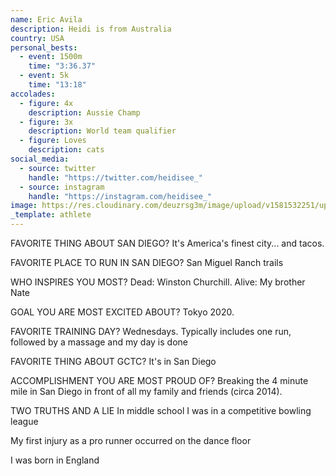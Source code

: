 ```yaml
---
name: Eric Avila
description: Heidi is from Australia
country: USA
personal_bests:
  - event: 1500m
    time: "3:36.37"
  - event: 5k
    time: "13:18"
accolades:
  - figure: 4x
    description: Aussie Champ
  - figure: 3x
    description: World team qualifier
  - figure: Loves
    description: cats
social_media:
  - source: twitter
    handle: "https://twitter.com/heidisee_"
  - source: instagram
    handle: "https://instagram.com/heidisee_"
image: https://res.cloudinary.com/deuzrsg3m/image/upload/v1581532251/uploads/5A505924-027B-4E4E-B2D3-8F852F5CBE89_f6m9bi.jpg
_template: athlete
---
```


FAVORITE THING ABOUT SAN DIEGO?
It's America's finest city... and tacos.

FAVORITE PLACE TO RUN IN SAN DIEGO?
San Miguel Ranch trails

WHO INSPIRES YOU MOST?
Dead: Winston Churchill. Alive: My brother Nate

GOAL YOU ARE MOST EXCITED ABOUT?
Tokyo 2020.

FAVORITE TRAINING DAY?
Wednesdays. Typically includes one run, followed by a massage and my day is done

FAVORITE THING ABOUT GCTC?
It's in San Diego

ACCOMPLISHMENT YOU ARE MOST PROUD OF?
Breaking the 4 minute mile in San Diego in front of all my family and friends (circa 2014).

TWO TRUTHS AND A LIE
In middle school I was in a competitive bowling league

My first injury as a pro runner occurred on the dance floor

I was born in England
